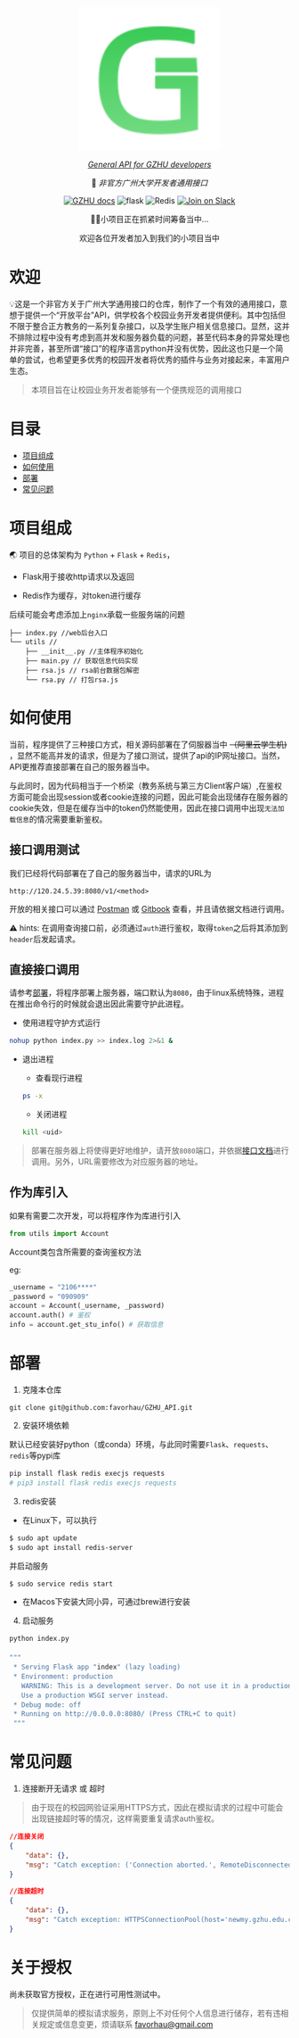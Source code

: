 <div align="center">
  <img src="assets/logo.svg" alt="logo">

  [_General API for GZHU developers_](https://docs.gzhuapi.xyz/)

  📖 _非官方广州大学开发者通用接口_

[![GZHU docs](https://img.shields.io/static/v1?label=GZHU_API&message=DOC&style=flat-square&logo=GitBook)](https://docs.gzhuapi.xyz/)
![flask](https://img.shields.io/static/v1?label=Python&message=Flask&color=blue&logo=Python)
![Redis](https://img.shields.io/static/v1?label=Redis&message=CLI&logo=redis)
[![Join on Slack](https://img.shields.io/badge/%20Issues-push-black?logo=GitHub&style=social&logoColor=lightgrey)](https://github.com/favorhau/GZHU_API/issues)

🖐🏻小项目正在抓紧时间筹备当中...

  欢迎各位开发者加入到我们的小项目当中
</div>


# 欢迎

💡这是一个非官方关于广州大学通用接口的仓库，制作了一个有效的通用接口，意想于提供一个“开放平台”API，供学校各个校园业务开发者提供便利。其中包括但不限于整合正方教务的一系列复杂接口，以及学生账户相关信息接口。显然，这并不排除过程中没有考虑到高并发和服务器负载的问题，甚至代码本身的异常处理也并非完善，甚至所谓“接口”的程序语言python并没有优势，因此这也只是一个简单的尝试，也希望更多优秀的校园开发者将优秀的插件与业务对接起来，丰富用户生态。

> 本项目旨在让校园业务开发者能够有一个便携规范的调用接口

# 目录
- [项目组成](#项目组成)
- [如何使用](#如何使用)
- [部署](#部署)
- [常见问题](#常见问题)

# 项目组成

🌏 项目的总体架构为 `Python` + `Flask` + `Redis`，

- Flask用于接收http请求以及返回

- Redis作为缓存，对token进行缓存

后续可能会考虑添加上`nginx`承载一些服务端的问题

```text
├── index.py //web后台入口
└── utils //
    ├── __init__.py //主体程序初始化
    ├── main.py // 获取信息代码实现
    ├── rsa.js // rsa前台数据包解密
    └── rsa.py // 打包rsa.js
``` 



# 如何使用

当前，程序提供了三种接口方式，相关源码部署在了伺服器当中 ~~（阿里云学生机)~~ ，显然不能高并发的请求，但是为了接口测试，提供了api的IP网址接口。当然，API更推荐直接部署在自己的服务器当中。

与此同时，因为代码相当于一个桥梁（教务系统与第三方Client客户端）,在鉴权方面可能会出现session或者cookie连接的问题，因此可能会出现储存在服务器的cookie失效，但是在缓存当中的token仍然能使用，因此在接口调用中出现`无法加载信息`的情况需要重新鉴权。

## 接口调用测试

我们已经将代码部署在了自己的服务器当中，请求的URL为

```curl
http://120.24.5.39:8080/v1/<method>
```

开放的相关接口可以通过 [Postman](https://documenter.getpostman.com/view/19271237/UVXqDXg7#fc92da40-d5ed-4ffd-9b83-a4c84778e717) 或 [Gitbook](https://docs.gzhuapi.xyz/) 查看，并且请依据文档进行调用。

⚠️ hints: 在调用查询接口前，必须通过`auth`进行鉴权，取得`token`之后将其添加到`header`后发起请求。

## 直接接口调用

请参考[部署](#部署)，将程序部署上服务器，端口默认为`8080`，由于linux系统特殊，进程在推出命令行的时候就会退出因此需要守护此进程。

- 使用进程守护方式运行

```bash
nohup python index.py >> index.log 2>&1 &
```

- 退出进程

  - 查看现行进程
  ```bash
  ps -x
  ```
  - 关闭进程
  ```bash
  kill <uid>
  ```
  
> 部署在服务器上将使得更好地维护，请开放`8080`端口，并依据[接口文档](https://docs.gzhuapi.xyz/)进行调用。另外，URL需要修改为对应服务器的地址。

## 作为库引入

如果有需要二次开发，可以将程序作为库进行引入
```python
from utils import Account
```

Account类包含所需要的查询鉴权方法

eg:
```python
_username = "2106****"
_password = "090909"
account = Account(_username, _password)
account.auth() # 鉴权
info = account.get_stu_info() # 获取信息
```


# 部署

1. 克隆本仓库

```
git clone git@github.com:favorhau/GZHU_API.git
```

2. 安装环境依赖

默认已经安装好python（或conda）环境，与此同时需要`Flask`、`requests`、`redis`等pypi库

```python
pip install flask redis execjs requests
# pip3 install flask redis execjs requests
```
3. redis安装

- 在Linux下，可以执行
```bash
$ sudo apt update
$ sudo apt install redis-server
```

并启动服务

```bash
$ sudo service redis start
```

- 在Macos下安装大同小异，可通过brew进行安装

4. 启动服务
```bash
python index.py

"""
 * Serving Flask app "index" (lazy loading)
 * Environment: production
   WARNING: This is a development server. Do not use it in a production deployment.
   Use a production WSGI server instead.
 * Debug mode: off
 * Running on http://0.0.0.0:8080/ (Press CTRL+C to quit)
 """
```

# 常见问题

1. 连接断开无请求 或 超时

> 由于现在的校园网验证采用HTTPS方式，因此在模拟请求的过程中可能会出现链接超时等的情况，这样需要重复请求auth鉴权。

```json
//连接关闭
{
    "data": {},
    "msg": "Catch exception: ('Connection aborted.', RemoteDisconnected('Remote end closed connection without response'))"
}
```

```json
//连接超时
{
    "data": {},
    "msg": "Catch exception: HTTPSConnectionPool(host='newmy.gzhu.edu.cn', port=443): Read timed out. (read timeout=15)"
}
```

# 关于授权

尚未获取官方授权，正在进行可用性测试中。

> 仅提供简单的模拟请求服务，原则上不对任何个人信息进行储存，若有违相关规定或信息变更，烦请联系 [favorhau@gmail.com](favorhau@gmail.com)
